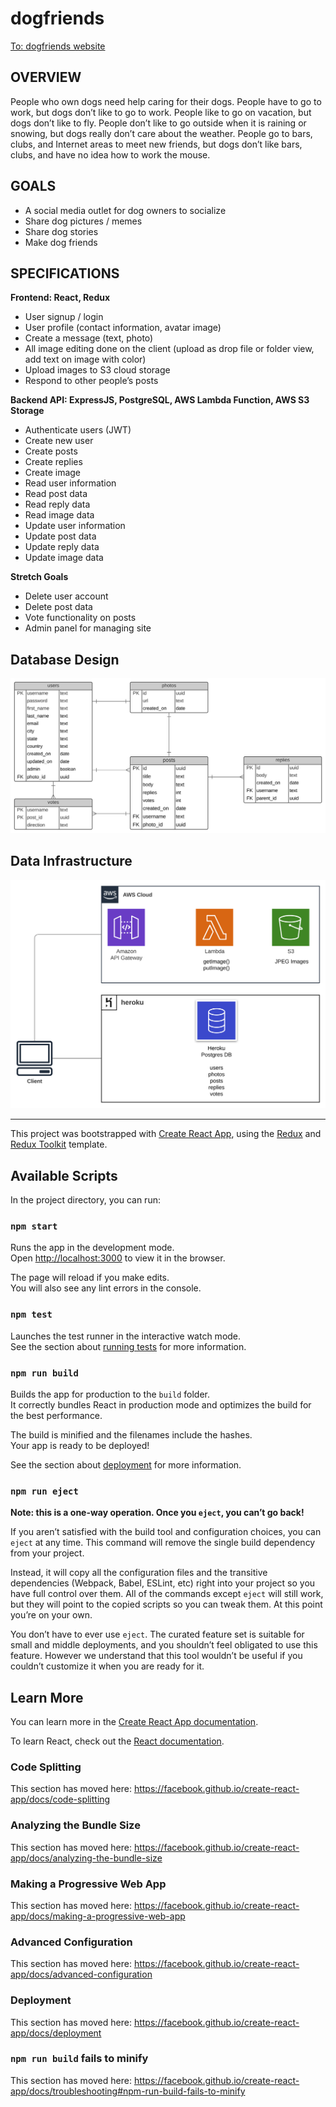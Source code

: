 # **dogfriends**
[To: dogfriends website](https://dogfriend.frank-vasek-dev.com)

## OVERVIEW
People who own dogs need help caring for their dogs. People have to go to work, but dogs don’t like to go to work. People like to go on vacation, but dogs don’t like to fly. People don’t like to go outside when it is raining or snowing, but dogs really don’t care about the weather. People go to bars, clubs, and Internet areas to meet new friends, but dogs don’t like bars, clubs, and have no idea how to work the mouse. 

## GOALS
- A social media outlet for dog owners to socialize
- Share dog pictures / memes
- Share dog stories
- Make dog friends 

## SPECIFICATIONS
**Frontend: React, Redux**
- User signup / login
- User profile (contact information, avatar image)
- Create a message (text, photo)
- All image editing done on the client (upload as drop file or folder view, add text on image with color)
- Upload images to S3 cloud storage
- Respond to other people’s posts

**Backend API: ExpressJS, PostgreSQL, AWS Lambda Function, AWS S3 Storage**

- Authenticate users (JWT)
- Create new user
- Create posts
- Create replies
- Create image
- Read user information
- Read post data
- Read reply data
- Read image data
- Update user information
- Update post data
- Update reply data
- Update image data

**Stretch Goals**

- Delete user account
- Delete post data
- Vote functionality on posts
- Admin panel for managing site 

## Database Design

![db](DogfriendsERD.svg)

## Data Infrastructure
![db](DogfriendDataInfrastructureDiagram.svg)








---
This project was bootstrapped with [Create React App](https://github.com/facebook/create-react-app), using the [Redux](https://redux.js.org/) and [Redux Toolkit](https://redux-toolkit.js.org/) template.

## Available Scripts

In the project directory, you can run:

### `npm start`

Runs the app in the development mode.<br />
Open [http://localhost:3000](http://localhost:3000) to view it in the browser.

The page will reload if you make edits.<br />
You will also see any lint errors in the console.

### `npm test`

Launches the test runner in the interactive watch mode.<br />
See the section about [running tests](https://facebook.github.io/create-react-app/docs/running-tests) for more information.

### `npm run build`

Builds the app for production to the `build` folder.<br />
It correctly bundles React in production mode and optimizes the build for the best performance.

The build is minified and the filenames include the hashes.<br />
Your app is ready to be deployed!

See the section about [deployment](https://facebook.github.io/create-react-app/docs/deployment) for more information.

### `npm run eject`

**Note: this is a one-way operation. Once you `eject`, you can’t go back!**

If you aren’t satisfied with the build tool and configuration choices, you can `eject` at any time. This command will remove the single build dependency from your project.

Instead, it will copy all the configuration files and the transitive dependencies (Webpack, Babel, ESLint, etc) right into your project so you have full control over them. All of the commands except `eject` will still work, but they will point to the copied scripts so you can tweak them. At this point you’re on your own.

You don’t have to ever use `eject`. The curated feature set is suitable for small and middle deployments, and you shouldn’t feel obligated to use this feature. However we understand that this tool wouldn’t be useful if you couldn’t customize it when you are ready for it.

## Learn More

You can learn more in the [Create React App documentation](https://facebook.github.io/create-react-app/docs/getting-started).

To learn React, check out the [React documentation](https://reactjs.org/).

### Code Splitting

This section has moved here: https://facebook.github.io/create-react-app/docs/code-splitting

### Analyzing the Bundle Size

This section has moved here: https://facebook.github.io/create-react-app/docs/analyzing-the-bundle-size

### Making a Progressive Web App

This section has moved here: https://facebook.github.io/create-react-app/docs/making-a-progressive-web-app

### Advanced Configuration

This section has moved here: https://facebook.github.io/create-react-app/docs/advanced-configuration

### Deployment

This section has moved here: https://facebook.github.io/create-react-app/docs/deployment

### `npm run build` fails to minify

This section has moved here: https://facebook.github.io/create-react-app/docs/troubleshooting#npm-run-build-fails-to-minify
